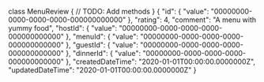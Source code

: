 class MenuReview
{
    // TODO: Add methods
}
{
    "id": { "value": "00000000-0000-0000-0000-000000000000" },
    "rating": 4,
    "comment": "A menu with yummy food",
    "hostId": { "value": "00000000-0000-0000-0000-000000000000" },
    "menuId": { "value": "00000000-0000-0000-0000-000000000000" },
    "guestId": { "value": "00000000-0000-0000-0000-000000000000" },
    "dinnerId": { "value": "00000000-0000-0000-0000-000000000000" },
    "createdDateTime": "2020-01-01T00:00:00.0000000Z",
    "updatedDateTime": "2020-01-01T00:00:00.0000000Z"
}